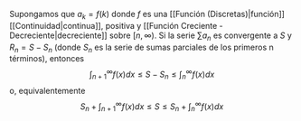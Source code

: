 Supongamos que $a_k=f(k)$ donde $f$ es una [[Función (Discretas)|función]] [[Continuidad|continua]], positiva y [[Función Creciente - Decreciente|decreciente]] sobre $[n,∞)$.
Si la serie $\sum{a_n}$ es convergente a $S$ y $R_n=S-S_n$ (donde $S_n$ es la serie de sumas parciales de los primeros n términos), entonces$$\int_{n+1}^∞f(x)dx≤S-S_n≤\int_n^∞f(x)dx$$o, equivalentemente$$S_n+\int_{n+1}^∞f(x)dx≤S≤S_n+\int_n^∞f(x)dx$$
